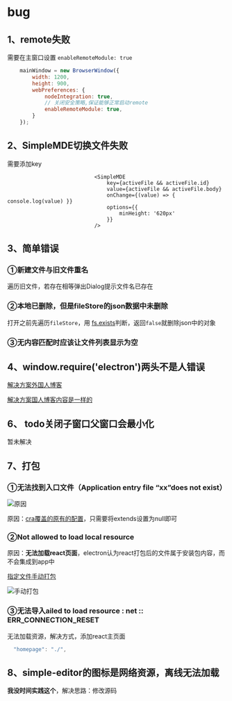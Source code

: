 # bug

## 1、remote失败

需要在主窗口设置 `enableRemoteModule: true`

```javascript
    mainWindow = new BrowserWindow({
        width: 1200,
        height: 900,
        webPreferences: {
            nodeIntegration: true,
            // 关闭安全策略,保证能够正常启动remote
            enableRemoteModule: true,
        }
    });
```

## 2、SimpleMDE切换文件失败

需要添加key

```text
                            <SimpleMDE
                                key={activeFile && activeFile.id}
                                value={activeFile && activeFile.body}
                                onChange={(value) => { console.log(value) }}
                                options={{
                                    minHeight: '620px'
                                }}
                            />
```

## 3、简单错误

### ①新建文件与旧文件重名

遍历旧文件，若存在相等弹出Dialog提示文件名已存在

### ②本地已删除，但是fileStore的json数据中未删除

打开之前先遍历`fileStore`，用 [fs.exists](http://nodejs.cn/api/fs.html#fs_fs_existssync_path)判断，返回`false`就删除json中的对象

### ③无内容匹配时应该让文件列表显示为空

## 4、window.require\('electron'\)两头不是人错误

[解决方案外国人博客](https://erikmartinjordan.com/electron-react-ipcrenderer)

[解决方案国人博客内容是一样的](https://www.jianshu.com/p/d2d4deaccdc1)

## 6、 **todo**关闭子窗口父窗口会最小化

暂未解决

## 7、打包

### ①无法找到入口文件（Application entry  file “xx”does not exist）

![&#x539F;&#x56E0;](https://zoulam-pic-repo.oss-cn-beijing.aliyuncs.com/img/image-20201008212210389.png)

原因：[cra覆盖的原有的配置](https://www.electron.build/configuration/configuration)，只需要将extends设置为null即可

### ②Not allowed to load local resource

原因：**无法加载react页面**，electron认为react打包后的文件属于安装包内容，而不会集成到app中

[指定文件手动打包](https://www.electron.build/configuration/contents)

![&#x624B;&#x52A8;&#x6253;&#x5305;](https://zoulam-pic-repo.oss-cn-beijing.aliyuncs.com/img/image-20201008212723535.png)

### ③无法导入ailed to load resource : net :: ERR\_CONNECTION\_RESET

无法加载资源，解决方式，添加react主页面

```javascript
  "homepage": "./",
```

## 8、simple-editor的图标是网络资源，离线无法加载

**我没时间实践这个**，解决思路：修改源码

